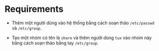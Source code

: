 # Requirements

- Thêm một người dùng vào hệ thống bằng cách soạn thảo `/etc/passwd` và `/etc/group`.

- Tạo một nhóm có tên là `share` và thêm người dùng `tux` vào nhóm này bằng cách soạn thảo bằng tay `/etc/group`.
